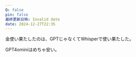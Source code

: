 ```yaml
---
Q: false
pin: false
最終更新日時: Invalid date
date: 2024-12-27T22:35
---
```

  

金使い果たしたのは、GPTじゃなくてWhisperで使い果たした。

GPT4ominiはめちゃ安い。